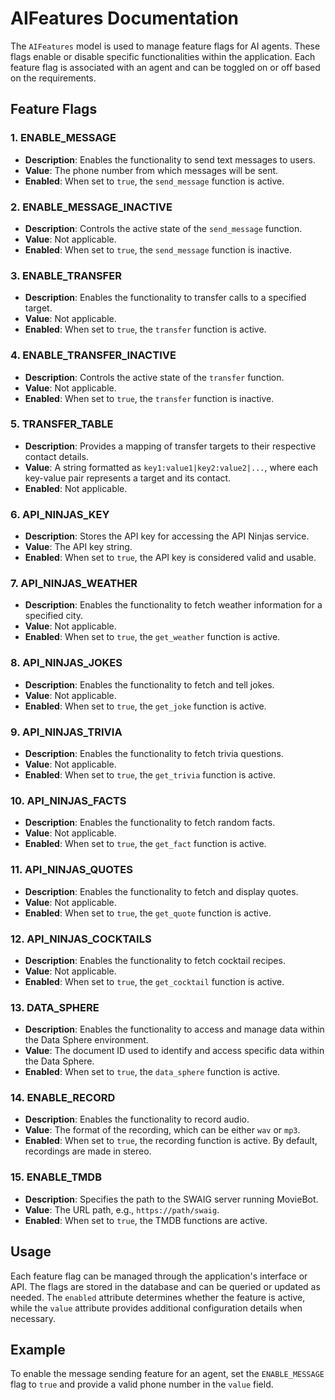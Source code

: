 # AIFeatures Documentation

The `AIFeatures` model is used to manage feature flags for AI agents. These flags enable or disable specific functionalities within the application. Each feature flag is associated with an agent and can be toggled on or off based on the requirements.

## Feature Flags

### 1. ENABLE_MESSAGE
- **Description**: Enables the functionality to send text messages to users.
- **Value**: The phone number from which messages will be sent.
- **Enabled**: When set to `true`, the `send_message` function is active.

### 2. ENABLE_MESSAGE_INACTIVE
- **Description**: Controls the active state of the `send_message` function.
- **Value**: Not applicable.
- **Enabled**: When set to `true`, the `send_message` function is inactive.

### 3. ENABLE_TRANSFER
- **Description**: Enables the functionality to transfer calls to a specified target.
- **Value**: Not applicable.
- **Enabled**: When set to `true`, the `transfer` function is active.

### 4. ENABLE_TRANSFER_INACTIVE
- **Description**: Controls the active state of the `transfer` function.
- **Value**: Not applicable.
- **Enabled**: When set to `true`, the `transfer` function is inactive.

### 5. TRANSFER_TABLE
- **Description**: Provides a mapping of transfer targets to their respective contact details.
- **Value**: A string formatted as `key1:value1|key2:value2|...`, where each key-value pair represents a target and its contact.
- **Enabled**: Not applicable.

### 6. API_NINJAS_KEY
- **Description**: Stores the API key for accessing the API Ninjas service.
- **Value**: The API key string.
- **Enabled**: When set to `true`, the API key is considered valid and usable.

### 7. API_NINJAS_WEATHER
- **Description**: Enables the functionality to fetch weather information for a specified city.
- **Value**: Not applicable.
- **Enabled**: When set to `true`, the `get_weather` function is active.

### 8. API_NINJAS_JOKES
- **Description**: Enables the functionality to fetch and tell jokes.
- **Value**: Not applicable.
- **Enabled**: When set to `true`, the `get_joke` function is active.

### 9. API_NINJAS_TRIVIA
- **Description**: Enables the functionality to fetch trivia questions.
- **Value**: Not applicable.
- **Enabled**: When set to `true`, the `get_trivia` function is active.

### 10. API_NINJAS_FACTS
- **Description**: Enables the functionality to fetch random facts.
- **Value**: Not applicable.
- **Enabled**: When set to `true`, the `get_fact` function is active.

### 11. API_NINJAS_QUOTES
- **Description**: Enables the functionality to fetch and display quotes.
- **Value**: Not applicable.
- **Enabled**: When set to `true`, the `get_quote` function is active.

### 12. API_NINJAS_COCKTAILS
- **Description**: Enables the functionality to fetch cocktail recipes.
- **Value**: Not applicable.
- **Enabled**: When set to `true`, the `get_cocktail` function is active.

### 13. DATA_SPHERE
- **Description**: Enables the functionality to access and manage data within the Data Sphere environment.
- **Value**: The document ID used to identify and access specific data within the Data Sphere.
- **Enabled**: When set to `true`, the `data_sphere` function is active.

### 14. ENABLE_RECORD
- **Description**: Enables the functionality to record audio.
- **Value**: The format of the recording, which can be either `wav` or `mp3`.
- **Enabled**: When set to `true`, the recording function is active. By default, recordings are made in stereo.

### 15. ENABLE_TMDB
- **Description**: Specifies the path to the SWAIG server running MovieBot.
- **Value**: The URL path, e.g., `https://path/swaig`.
- **Enabled**: When set to `true`, the TMDB functions are active.

## Usage

Each feature flag can be managed through the application's interface or API. The flags are stored in the database and can be queried or updated as needed. The `enabled` attribute determines whether the feature is active, while the `value` attribute provides additional configuration details when necessary.

## Example

To enable the message sending feature for an agent, set the `ENABLE_MESSAGE` flag to `true` and provide a valid phone number in the `value` field.
